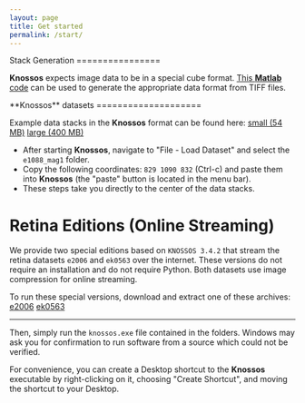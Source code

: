 ```yaml
---
layout: page
title: Get started
permalink: /start/
---
```

<section>
<article>
Stack Generation
================

**Knossos** expects image data to be in a special cube format.
[This **Matlab** code](http://www.knossostool.org/downloads/KNOSSOSmaker_gaussfilter.zip)
can be used to generate the appropriate data format from TIFF files.
</article>

<article>
**Knossos** datasets
====================

Example data stacks in the **Knossos** format can be found here:
<span class="button">[small (54 MB)](http://www.knossostool.org/downloads/e1088_mag1_small.zip)</span>
<span class="button">[large (400 MB)](http://www.knossostool.org/downloads/e1088_mag1_large.zip)</span>


*   After starting **Knossos**, navigate to "File - Load Dataset" and select the `e1088_mag1` folder.
*   Copy the following coordinates: `829 1090 832` (Ctrl-c) and paste them into **Knossos**
    (the "paste" button is located in the menu bar).
*   These steps take you directly to the center of the data stacks.

</article>
</section>

Retina Editions (Online Streaming)
==================================

We provide two special editions based on `KNOSSOS 3.4.2` that stream the retina datasets
`e2006` and `ek0563` over the internet. These versions do not require an
installation and do not require Python. Both datasets use image compression for
online streaming.

To run these special versions, download and extract one of these archives:
<span class="button">[e2006](http://www.knossostool.org/downloads/KNOSSOS_Online_Version_e2006.zip)</span>
<span class="button">[ek0563](http://www.knossostool.org/downloads/KNOSSOS_Online_Version_ek0563.zip)</span>

* * *

Then, simply run the `knossos.exe` file contained in the folders. Windows may
ask you for confirmation to run software from a source which could not be verified.

For convenience, you can create a Desktop shortcut to the **Knossos** executable
by right-clicking on it, choosing "Create Shortcut", and moving the shortcut to your Desktop.
